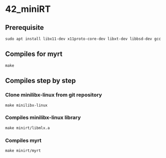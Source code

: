 # 42_miniRT



## Prerequisite

```
sudo apt install libx11-dev x11proto-core-dev libxt-dev libbsd-dev gcc
```

## Compiles for myrt

```
make
```



## Compiles step by step

### Clone minilibx-linux from git repository

```
make minilibx-linux
```

### Compiles minilibx-linux library

```
make minirt/libmlx.a
```

### Compiles myrt

```
make minirt/myrt
```

